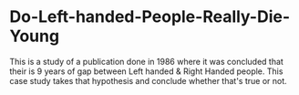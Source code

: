 # Do-Left-handed-People-Really-Die-Young
This is a study of  a publication done in 1986 where it was concluded that their is 9 years of gap between Left handed &amp; Right Handed people. This case study takes that hypothesis and conclude whether that's true or not.
